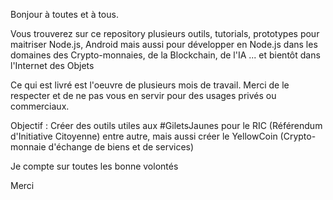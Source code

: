 Bonjour à toutes et à tous.

Vous trouverez sur ce repository plusieurs outils, tutorials, prototypes pour maitriser Node.js, Android mais aussi pour développer en Node.js dans les domaines des Crypto-monnaies, de la Blockchain, de l'IA ... et bientôt dans l'Internet des Objets

Ce qui est livré est l'oeuvre de plusieurs mois de travail. Merci de le respecter et de ne pas vous en servir pour des usages privés ou commerciaux.

Objectif : Créer des outils utiles aux #GiletsJaunes pour le RIC (Référendum d'Initiative Citoyenne) entre autre, mais aussi créer le YellowCoin (Crypto-monnaie d'échange de biens et de services)

Je compte sur toutes les bonne volontés

Merci







